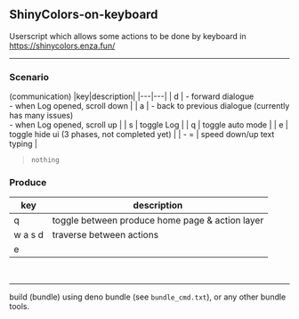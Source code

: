 ## ShinyColors-on-keyboard

Userscript which allows some actions to be done by keyboard in https://shinycolors.enza.fun/

---


### Scenario 
(communication)
|key|description|
|---|---|
| d | - forward dialogue <br> - when Log opened, scroll down |
| a | - back to previous dialogue (currently has many issues) <br> - when Log opened, scroll up |
| s | toggle Log |
| q | toggle auto mode |
| e | toggle hide ui (3 phases, not completed yet) |
| - = | speed down/up text typing |


> ```
> nothing
> ```

### Produce
|key|description|
|---|---|
| q | toggle between produce home page & action layer |
| w a s d | traverse between actions |
| e |


<br>

---

build (bundle) using deno bundle (see `bundle_cmd.txt`), or any other bundle tools.